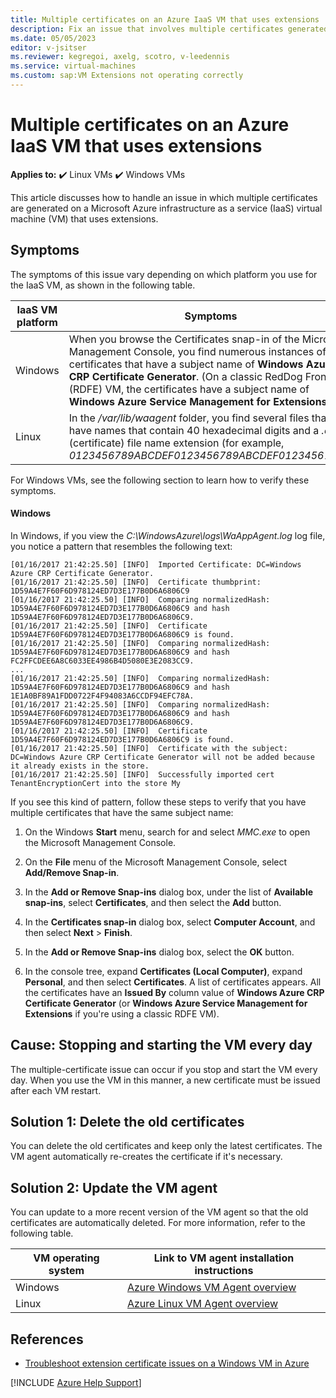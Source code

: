 ```yaml
---
title: Multiple certificates on an Azure IaaS VM that uses extensions
description: Fix an issue that involves multiple certificates generated on an Azure infrastructure as a service virtual machine that uses extensions.
ms.date: 05/05/2023
editor: v-jsitser
ms.reviewer: kegregoi, axelg, scotro, v-leedennis
ms.service: virtual-machines
ms.custom: sap:VM Extensions not operating correctly
---
```

# Multiple certificates on an Azure IaaS VM that uses extensions

**Applies to:** :heavy_check_mark: Linux VMs :heavy_check_mark: Windows VMs

This article discusses how to handle an issue in which multiple certificates are generated on a Microsoft Azure infrastructure as a service (IaaS) virtual machine (VM) that uses extensions.

## Symptoms

The symptoms of this issue vary depending on which platform you use for the IaaS VM, as shown in the following table.

| IaaS VM platform | Symptoms |
|-|-|
| Windows | When you browse the Certificates snap-in of the Microsoft Management Console, you find numerous instances of certificates that have a subject name of **Windows Azure CRP Certificate Generator**. (On a classic RedDog Front End (RDFE) VM, the certificates have a subject name of **Windows Azure Service Management for Extensions**.) |
| Linux | In the */var/lib/waagent* folder, you find several files that have names that contain 40 hexadecimal digits and a *.crt* (certificate) file name extension (for example, *0123456789ABCDEF0123456789ABCDEF01234567.crt*). |

For Windows VMs, see the following section to learn how to verify these symptoms.

#### Windows

In Windows, if you view the *C:\\WindowsAzure\\logs\\WaAppAgent.log* log file, you notice a pattern that resembles the following text:

```output
[01/16/2017 21:42:25.50] [INFO]  Imported Certificate: DC=Windows Azure CRP Certificate Generator.
[01/16/2017 21:42:25.50] [INFO]  Certificate thumbprint: 1D59A4E7F60F6D978124ED7D3E177B0D6A6806C9
[01/16/2017 21:42:25.50] [INFO]  Comparing normalizedHash: 1D59A4E7F60F6D978124ED7D3E177B0D6A6806C9 and hash 1D59A4E7F60F6D978124ED7D3E177B0D6A6806C9.
[01/16/2017 21:42:25.50] [INFO]  Certificate 1D59A4E7F60F6D978124ED7D3E177B0D6A6806C9 is found.
[01/16/2017 21:42:25.50] [INFO]  Comparing normalizedHash: 1D59A4E7F60F6D978124ED7D3E177B0D6A6806C9 and hash FC2FFCDEE6A8C6033EE4986B4D5080E3E2083CC9.
...
[01/16/2017 21:42:25.50] [INFO]  Comparing normalizedHash: 1D59A4E7F60F6D978124ED7D3E177B0D6A6806C9 and hash 1E1A0BF89A1FDD0722F4F94083A6CCDF94EFC78A.
[01/16/2017 21:42:25.50] [INFO]  Comparing normalizedHash: 1D59A4E7F60F6D978124ED7D3E177B0D6A6806C9 and hash 1D59A4E7F60F6D978124ED7D3E177B0D6A6806C9.
[01/16/2017 21:42:25.50] [INFO]  Certificate 1D59A4E7F60F6D978124ED7D3E177B0D6A6806C9 is found.
[01/16/2017 21:42:25.50] [INFO]  Certificate with the subject: DC=Windows Azure CRP Certificate Generator will not be added because it already exists in the store.
[01/16/2017 21:42:25.50] [INFO]  Successfully imported cert TenantEncryptionCert into the store My
```

If you see this kind of pattern, follow these steps to verify that you have multiple certificates that have the same subject name:

1. On the Windows **Start** menu, search for and select *MMC.exe* to open the Microsoft Management Console.

1. On the **File** menu of the Microsoft Management Console, select **Add/Remove Snap-in**.

1. In the **Add or Remove Snap-ins** dialog box, under the list of **Available snap-ins**, select **Certificates**, and then select the **Add** button.

1. In the **Certificates snap-in** dialog box, select **Computer Account**, and then select **Next** > **Finish**.

1. In the **Add or Remove Snap-ins** dialog box, select the **OK** button.

1. In the console tree, expand **Certificates (Local Computer)**, expand **Personal**, and then select **Certificates**. A list of certificates appears. All the certificates have an **Issued By** column value of **Windows Azure CRP Certificate Generator** (or **Windows Azure Service Management for Extensions** if you're using a classic RDFE VM).

## Cause: Stopping and starting the VM every day

The multiple-certificate issue can occur if you stop and start the VM every day. When you use the VM in this manner, a new certificate must be issued after each VM restart.

## Solution 1: Delete the old certificates

You can delete the old certificates and keep only the latest certificates. The VM agent automatically re-creates the certificate if it's necessary.

## Solution 2: Update the VM agent

You can update to a more recent version of the VM agent so that the old certificates are automatically deleted. For more information, refer to the following table.

| VM operating system | Link to VM agent installation instructions                                          |
|---------------------|-------------------------------------------------------------------------------------|
| Windows             | [Azure Windows VM Agent overview](/azure/virtual-machines/extensions/agent-windows) |
| Linux               | [Azure Linux VM Agent overview](/azure/virtual-machines/extensions/agent-linux)     |

## References

- [Troubleshoot extension certificate issues on a Windows VM in Azure](./troubleshoot-extension-certificates-issues-windows-vm.md)

[!INCLUDE [Azure Help Support](../../../includes/azure-help-support.md)]
